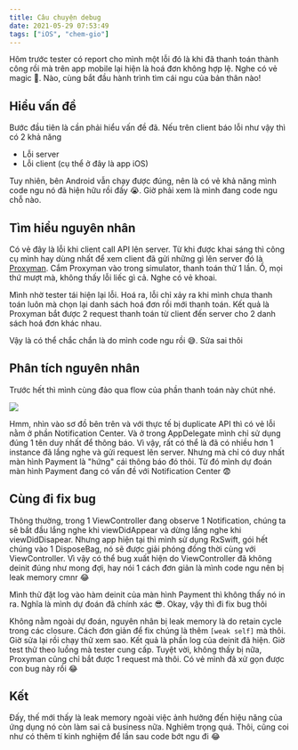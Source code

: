 ```yaml
---
title: Câu chuyện debug
date: 2021-05-29 07:53:49
tags: ["iOS", "chem-gio"]
---
```


Hôm trước tester có report cho mình một lỗi đó là khi đã thanh toán thành công rồi mà trên app mobile lại hiện là hoá đơn không hợp lệ. Nghe có vẻ magic :slightly_smiling_face:. Nào, cùng bắt đầu hành trình tìm cái ngu của bản thân nào!

## Hiểu vấn đề

Bước đầu tiên là cần phải hiểu vấn đề đã. Nếu trên client báo lỗi như vậy thì có 2 khả năng
- Lỗi server
- Lỗi client (cụ thể ở đây là app iOS)

Tuy nhiên, bên Android vẫn chạy được đúng, nên là có vẻ khả năng mình code ngu nó đã hiện hữu rồi đấy :sob:. Giờ phải xem là mình đang code ngu chỗ nào.

## Tìm hiểu nguyên nhân

Có vẻ đây là lỗi khi client call API lên server. Từ khi được khai sáng thì công cụ mình hay dùng nhất để xem client đã gửi những gì lên server đó là [Proxyman](https://proxyman.io/). Cắm Proxyman vào trong simulator, thanh toán thử 1 lần. Ồ, mọi thứ mượt mà, không thấy lỗi liếc gì cả. Nghe có vẻ khoai.

Mình nhờ tester tái hiện lại lỗi. Hoá ra, lỗi chỉ xảy ra khi mình chưa thanh toán luôn mà chọn lại danh sách hoá đơn rồi mới thanh toán. Kết quả là Proxyman bắt được 2 request thanh toán từ client đến server cho 2 danh sách hoá đơn khác nhau. 

Vậy là có thể chắc chắn là do mình code ngu rồi :sweat_smile:. Sửa sai thôi

## Phân tích nguyên nhân

Trước hết thì mình cùng đảo qua flow của phần thanh toán này chút nhé.

![](/debug_overview.png)

Hmm, nhìn vào sơ đồ bên trên và với thực tế bị duplicate API thì có vẻ lỗi nằm ở phần Notification Center. Và ở trong AppDelegate mình chỉ sử dụng đúng 1 tên duy nhất để thông báo. Vì vậy, rất có thể là đã có nhiều hơn 1 instance đã lắng nghe và gửi request lên server. Nhưng mà chỉ có duy nhất màn hình Payment là "hứng" cái thông báo đó thôi. Từ đó mình dự đoán màn hình Payment đang có vấn đề với Notification Center :fearful:


## Cùng đi fix bug

Thông thường, trong 1 ViewController đang observe 1 Notification, chúng ta sẽ bắt đầu lắng nghe khi viewDidAppear và dừng lắng nghe khi viewDidDisapear. Nhưng app hiện tại thì mình sử dụng RxSwift, gói hết chúng vào 1 DisposeBag, nó sẽ được giải phóng đồng thời cùng với ViewController. Vì vậy có thể bug xuất hiện do ViewController đã không deinit đúng như mong đợi, hay nói 1 cách đơn giản là mình code ngu nên bị leak memory cmnr :joy:

Mình thử đặt log vào hàm deinit của màn hình Payment thì không thấy nó in ra. Nghĩa là mình dự đoán đã chính xác :sunglasses:. Okay, vậy thì đi fix bug thôi

Không nằm ngoài dự đoán, nguyên nhân bị leak memory là do retain cycle trong các closure. Cách đơn giản để fix chúng là thêm `[weak self]` mà thôi. Giờ sửa lại rồi chạy thử xem sao. Kết quả là phần log của deinit đã hiện. Giờ test thử theo luồng mà tester cung cấp. Tuyệt vời, không thấy bị nữa, Proxyman cũng chỉ bắt được 1 request mà thôi. Có vẻ mình đã xử gọn được con bug này rồi :joy:

## Kết

Đấy, thế mới thấy là leak memory ngoài việc ảnh hưởng đến hiệu năng của ứng dụng nó còn làm sai cả business nữa. Nghiêm trọng quá. Thôi, cũng coi như có thêm tí kinh nghiệm để lần sau code bớt ngu đi :joy:
